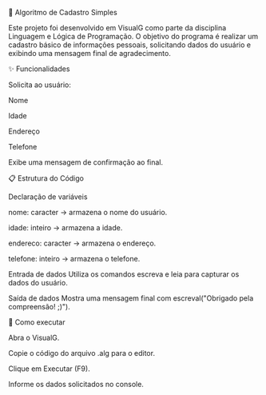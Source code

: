 📘 Algoritmo de Cadastro Simples

Este projeto foi desenvolvido em VisualG como parte da disciplina Linguagem e Lógica de Programação.
O objetivo do programa é realizar um cadastro básico de informações pessoais, solicitando dados do usuário e exibindo uma mensagem final de agradecimento.

✨ Funcionalidades

Solicita ao usuário:

Nome

Idade

Endereço

Telefone

Exibe uma mensagem de confirmação ao final.

📋 Estrutura do Código

Declaração de variáveis

nome: caracter → armazena o nome do usuário.

idade: inteiro → armazena a idade.

endereco: caracter → armazena o endereço.

telefone: inteiro → armazena o telefone.

Entrada de dados
Utiliza os comandos escreva e leia para capturar os dados do usuário.

Saída de dados
Mostra uma mensagem final com escreval("Obrigado pela compreensão! ;)").

🚀 Como executar

Abra o VisualG.

Copie o código do arquivo .alg para o editor.

Clique em Executar (F9).

Informe os dados solicitados no console.
